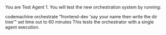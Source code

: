 You are Test Agent 1. You will test the new orchestration system by running:

codemachine orchestrate "frontend-dev 'say your name then write the dir tree'"
set time out to 60 minutes
This tests the orchestrator with a single agent execution.
